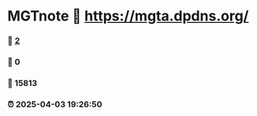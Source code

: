 # MGTnote :link: https://mgta.dpdns.org/ 
### :page_facing_up: [2](https://mgta.dpdns.org//tag.html) 
### :speech_balloon: 0 
### :hibiscus: 15813 
### :alarm_clock: 2025-04-03 19:26:50 
